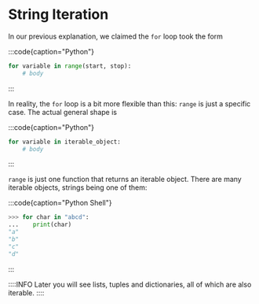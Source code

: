 # String Iteration

In our previous explanation, we claimed the `for` loop took the form

:::code{caption="Python"}

```python
for variable in range(start, stop):
    # body
```

:::

In reality, the `for` loop is a bit more flexible than this: `range` is just a specific case.
The actual general shape is

:::code{caption="Python"}

```python
for variable in iterable_object:
    # body
```

:::

`range` is just one function that returns an iterable object.
There are many iterable objects, strings being one of them:

:::code{caption="Python Shell"}

```python
>>> for char in "abcd":
...    print(char)
"a"
"b"
"c"
"d"
```

:::

::::INFO
Later you will see lists, tuples and dictionaries, all of which are also iterable.
::::

